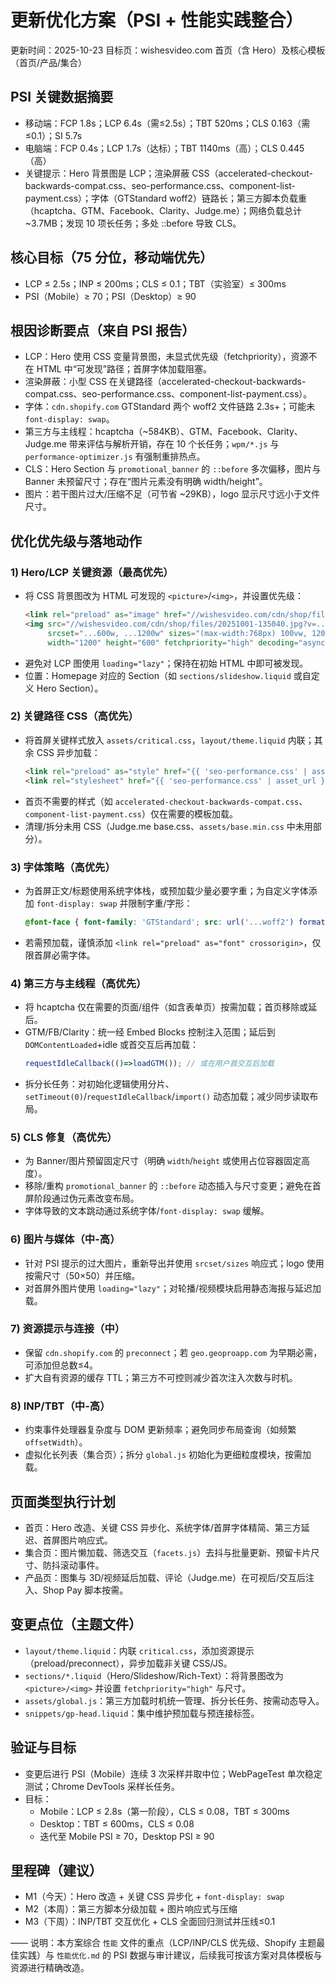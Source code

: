 # 更新优化方案（PSI + 性能实践整合）

更新时间：2025-10-23
目标页：wishesvideo.com 首页（含 Hero）及核心模板（首页/产品/集合）

## PSI 关键数据摘要
- 移动端：FCP 1.8s；LCP 6.4s（需≤2.5s）；TBT 520ms；CLS 0.163（需≤0.1）；SI 5.7s
- 电脑端：FCP 0.4s；LCP 1.7s（达标）；TBT 1140ms（高）；CLS 0.445（高）
- 关键提示：Hero 背景图是 LCP；渲染屏蔽 CSS（accelerated-checkout-backwards-compat.css、seo-performance.css、component-list-payment.css）；字体（GTStandard woff2）链路长；第三方脚本负载重（hcaptcha、GTM、Facebook、Clarity、Judge.me）；网络负载总计 ~3.7MB；发现 10 项长任务；多处 ::before 导致 CLS。

## 核心目标（75 分位，移动端优先）
- LCP ≤ 2.5s；INP ≤ 200ms；CLS ≤ 0.1；TBT（实验室）≤ 300ms
- PSI（Mobile）≥ 70；PSI（Desktop）≥ 90

## 根因诊断要点（来自 PSI 报告）
- LCP：Hero 使用 CSS 变量背景图，未显式优先级（fetchpriority），资源不在 HTML 中“可发现”路径；首屏字体加载阻塞。
- 渲染屏蔽：小型 CSS 在关键路径（accelerated-checkout-backwards-compat.css、seo-performance.css、component-list-payment.css）。
- 字体：`cdn.shopify.com` GTStandard 两个 woff2 文件链路 2.3s+；可能未 `font-display: swap`。
- 第三方与主线程：hcaptcha（~584KB）、GTM、Facebook、Clarity、Judge.me 带来评估与解析开销，存在 10 个长任务；`wpm/*.js` 与 `performance-optimizer.js` 有强制重排热点。
- CLS：Hero Section 与 `promotional_banner` 的 `::before` 多次偏移，图片与 Banner 未预留尺寸；存在“图片元素没有明确 width/height”。
- 图片：若干图片过大/压缩不足（可节省 ~29KB），logo 显示尺寸远小于文件尺寸。

## 优化优先级与落地动作

### 1) Hero/LCP 关键资源（最高优先）
- 将 CSS 背景图改为 HTML 可发现的 `<picture>`/`<img>`，并设置优先级：
  ```html
  <link rel="preload" as="image" href="//wishesvideo.com/cdn/shop/files/20251001-135040.jpg?v=..." imagesrcset="...600w, ...1200w" imagesizes="(max-width:768px) 100vw, 1200px">
  <img src="//wishesvideo.com/cdn/shop/files/20251001-135040.jpg?v=..."
       srcset="...600w, ...1200w" sizes="(max-width:768px) 100vw, 1200px"
       width="1200" height="600" fetchpriority="high" decoding="async" alt="Hero">
  ```
- 避免对 LCP 图使用 `loading="lazy"`；保持在初始 HTML 中即可被发现。
- 位置：Homepage 对应的 Section（如 `sections/slideshow.liquid` 或自定义 Hero Section）。

### 2) 关键路径 CSS（高优先）
- 将首屏关键样式放入 `assets/critical.css`，`layout/theme.liquid` 内联；其余 CSS 异步加载：
  ```html
  <link rel="preload" as="style" href="{{ 'seo-performance.css' | asset_url }}">
  <link rel="stylesheet" href="{{ 'seo-performance.css' | asset_url }}" media="print" onload="this.media='all'">
  ```
- 首页不需要的样式（如 `accelerated-checkout-backwards-compat.css`、`component-list-payment.css`）仅在需要的模板加载。
- 清理/拆分未用 CSS（Judge.me base.css、`assets/base.min.css` 中未用部分）。

### 3) 字体策略（高优先）
- 为首屏正文/标题使用系统字体栈，或预加载少量必要字重；为自定义字体添加 `font-display: swap` 并限制字重/字形：
  ```css
  @font-face { font-family: 'GTStandard'; src: url('...woff2') format('woff2'); font-display: swap; }
  ```
- 若需预加载，谨慎添加 `<link rel="preload" as="font" crossorigin>`，仅限首屏必需字体。

### 4) 第三方与主线程（高优先）
- 将 hcaptcha 仅在需要的页面/组件（如含表单页）按需加载；首页移除或延后。
- GTM/FB/Clarity：统一经 Embed Blocks 控制注入范围；延后到 `DOMContentLoaded`+idle 或首交互后再加载：
  ```js
  requestIdleCallback(()=>loadGTM()); // 或在用户首交互后加载
  ```
- 拆分长任务：对初始化逻辑使用分片、`setTimeout(0)`/`requestIdleCallback`/`import()` 动态加载；减少同步读取布局。

### 5) CLS 修复（高优先）
- 为 Banner/图片预留固定尺寸（明确 `width`/`height` 或使用占位容器固定高度）。
- 移除/重构 `promotional_banner` 的 `::before` 动态插入与尺寸变更；避免在首屏阶段通过伪元素改变布局。
- 字体导致的文本跳动通过系统字体/`font-display: swap` 缓解。

### 6) 图片与媒体（中-高）
- 针对 PSI 提示的过大图片，重新导出并使用 `srcset/sizes` 响应式；logo 使用按需尺寸（50×50）并压缩。
- 对首屏外图片使用 `loading="lazy"`；对轮播/视频模块启用静态海报与延迟加载。

### 7) 资源提示与连接（中）
- 保留 `cdn.shopify.com` 的 `preconnect`；若 `geo.geoproapp.com` 为早期必需，可添加但总数≤4。
- 扩大自有资源的缓存 TTL；第三方不可控则减少首次注入次数与时机。

### 8) INP/TBT（中-高）
- 约束事件处理器复杂度与 DOM 更新频率；避免同步布局查询（如频繁 `offsetWidth`）。
- 虚拟化长列表（集合页）；拆分 `global.js` 初始化为更细粒度模块，按需加载。

## 页面类型执行计划
- 首页：Hero 改造、关键 CSS 异步化、系统字体/首屏字体精简、第三方延迟、首屏图片响应式。
- 集合页：图片懒加载、筛选交互（`facets.js`）去抖与批量更新、预留卡片尺寸、防抖滚动事件。
- 产品页：图集与 3D/视频延后加载、评论（Judge.me）在可视后/交互后注入、Shop Pay 脚本按需。

## 变更点位（主题文件）
- `layout/theme.liquid`：内联 `critical.css`，添加资源提示（preload/preconnect），异步加载非关键 CSS/JS。
- `sections/*.liquid`（Hero/Slideshow/Rich-Text）：将背景图改为 `<picture>/<img>` 并设置 `fetchpriority="high"` 与尺寸。
- `assets/global.js`：第三方加载时机统一管理、拆分长任务、按需动态导入。
- `snippets/gp-head.liquid`：集中维护预加载与预连接标签。

## 验证与目标
- 变更后进行 PSI（Mobile）连续 3 次采样并取中位；WebPageTest 单次稳定测试；Chrome DevTools 采样长任务。
- 目标：
  - Mobile：LCP ≤ 2.8s（第一阶段），CLS ≤ 0.08，TBT ≤ 300ms
  - Desktop：TBT ≤ 600ms，CLS ≤ 0.08
  - 迭代至 Mobile PSI ≥ 70，Desktop PSI ≥ 90

## 里程碑（建议）
- M1（今天）：Hero 改造 + 关键 CSS 异步化 + `font-display: swap`
- M2（本周）：第三方脚本分级加载 + 图片响应式与压缩
- M3（下周）：INP/TBT 交互优化 + CLS 全面回归测试并压线≤0.1

——
说明：本方案综合 `性能` 文件的重点（LCP/INP/CLS 优先级、Shopify 主题最佳实践）与 `性能优化.md` 的 PSI 数据与审计建议，后续我可按该方案对具体模板与资源进行精确改造。